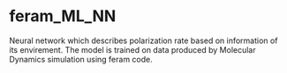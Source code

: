 # feram_ML_NN
Neural network which describes polarization rate based on information of its envirement. The model is trained on data produced by Molecular Dynamics simulation using feram code.

